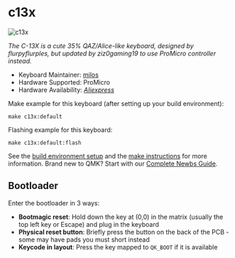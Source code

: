 # c13x

![c13x](https://imgur.com/a/LhhLknI)

*The C-13X is a cute 35% QAZ/Alice-like keyboard, designed by flurpyflurples, but updated by ziz0gaming19 to use ProMicro controller instead.*

* Keyboard Maintainer: [milos](https://github.com/miloslalic19)
* Hardware Supported: ProMicro
* Hardware Availability: *[Aliexpress](https://www.aliexpress.com/item/1005006654641959.html)*

Make example for this keyboard (after setting up your build environment):

    make c13x:default

Flashing example for this keyboard:

    make c13x:default:flash

See the [build environment setup](https://docs.qmk.fm/#/getting_started_build_tools) and the [make instructions](https://docs.qmk.fm/#/getting_started_make_guide) for more information. Brand new to QMK? Start with our [Complete Newbs Guide](https://docs.qmk.fm/#/newbs).

## Bootloader

Enter the bootloader in 3 ways:

* **Bootmagic reset**: Hold down the key at (0,0) in the matrix (usually the top left key or Escape) and plug in the keyboard
* **Physical reset button**: Briefly press the button on the back of the PCB - some may have pads you must short instead
* **Keycode in layout**: Press the key mapped to `QK_BOOT` if it is available